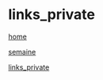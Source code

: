 # links_private

[home](https://loindevant.github.io/)

[semaine](https://loindevant.github.io/semaine)

[links_private](https://loindevant.github.io/links_private)
